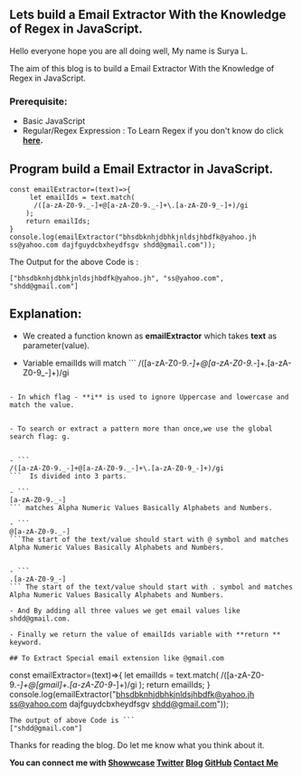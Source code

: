 ## Lets build a Email Extractor With the Knowledge of Regex in JavaScript.

Hello everyone hope you are all doing well, My name is Surya L.

The aim of this blog is to  build a Email Extractor With the Knowledge of Regex in JavaScript.

### Prerequisite:
- Basic JavaScript
- Regular/Regex Expression : To Learn Regex if you don't know do click **[here](https://blog.surya-l.com/learn-all-the-regular-expressionregex-cheat-sheet-you-need-for-javascript-in-one-blog).**

## Program build a Email Extractor in JavaScript.
```
const emailExtractor=(text)=>{
     let emailIds = text.match(
      /([a-zA-Z0-9._-]+@[a-zA-Z0-9._-]+\.[a-zA-Z0-9_-]+)/gi
    ); 
    return emailIds;
}
console.log(emailExtractor("bhsdbknhjdbhkjnldsjhbdfk@yahoo.jh ss@yahoo.com dajfguydcbxheydfsgv shdd@gmail.com"));
```
The Output for the above Code  is :
```
["bhsdbknhjdbhkjnldsjhbdfk@yahoo.jh", "ss@yahoo.com", "shdd@gmail.com"]
```
## Explanation:


- We created a function known as **emailExtractor** which takes **text** as parameter(value).

- Variable emailIds will match  ```
/([a-zA-Z0-9._-]+@[a-zA-Z0-9._-]+\.[a-zA-Z0-9_-]+)/gi
```

- In which flag - **i** is used to ignore Uppercase and lowercase and match the value.


- To search or extract a pattern more than once,we use the global search flag: g.


- ```
/([a-zA-Z0-9._-]+@[a-zA-Z0-9._-]+\.[a-zA-Z0-9_-]+)/gi
```  Is divided into 3 parts.

- ```
[a-zA-Z0-9._-]
``` matches Alpha Numeric Values Basically Alphabets and Numbers.

- ```
@[a-zA-Z0-9._-]
```The start of the text/value should start with @ symbol and matches Alpha Numeric Values Basically Alphabets and Numbers.


- ```
.[a-zA-Z0-9_-]
``` The start of the text/value should start with . symbol and matches Alpha Numeric Values Basically Alphabets and Numbers.

- And By adding all three values we get email values like shdd@gmail.com.

- Finally we return the value of emailIds variable with **return ** keyword.

## To Extract Special email extension like @gmail.com

```
const emailExtractor=(text)=>{
     let emailIds = text.match(
      /([a-zA-Z0-9._-]+@[gmail]+\.[a-zA-Z0-9_-]+)/gi
    ); 
    return emailIds;
}
console.log(emailExtractor("bhsdbknhjdbhkjnldsjhbdfk@yahoo.jh ss@yahoo.com dajfguydcbxheydfsgv shdd@gmail.com"));
```
The output of above Code is ```
["shdd@gmail.com"]
```
Thanks for reading the blog. Do let me know what you think about it.

**You can connect me with <a href="https://www.showwcase.com/suryal8991">Showwcase</a>
<a href="https://twitter.com/SURYA_L1998">Twitter</a>
<a href="https://blog.surya-l.com/">Blog</a>
<a href="https://github.com/Surya8991">GitHub</a>
<a href="mailto:contact@surya-l.com">Contact Me</a>**